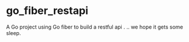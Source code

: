 # go_fiber_restapi
A Go project using Go fiber to build a restful api . .. we hope it gets some sleep.
